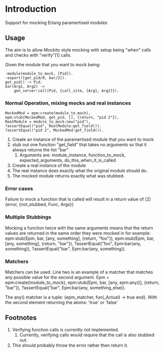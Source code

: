 

# Introduction

Support for mocking Erlang paramertised modules

## Usage

The aim is to allow Mockito style mocking with setup being "when" calls and checks with "verify"[1] calls.

Given the module that you want to mock being:

	-module(module_to_mock, [Pid]).
	-export([get_pid/0, bar/2]).
	get_pid() -> Pid.
	bar(Arg1, Arg2) ->
		gen_server:call(Pid, {call_site, [Arg1, Arg2]}).

### Normal Operation, mixing mocks and real instances

	MockedMod = epm:create(module_to_mock),
	epm:stub(MockedMod, get_pid, [], {return, "pid 2"}),
	RealModule = module_to_mock:new("pid"),
	?assertEqual("pid", RealModule:get_field()).
	?assertEqual("pid 2", MockedMod:get_field()).

1. Create an instance of the paramertised module that you want to mock
1. stub out one function "get_field" that takes no arguments so that it always returns the list "bar"
	1. Arguments are: module_instance, function_to_mock, expected_arguments, do_this_when_it_is_called
1. Create a real instance of the module
1. The real instance does exactly what the original module should do.
1. The mocked module returns exactly what was stubbed.

### Error cases

Failure to mock a function that is called will result in a return value of [2]
	{error, {not_stubbed, Func, Args}}

### Multiple Stubbings

Mocking a function twice with the same arguments means that the return values are returned in the same order they were mocked in for example:
	epm:stub(Epm, bar, [any, something], {return, "foo"}),
	epm:stub(Epm, bar, [any, something], {return, "bar"}),
	?assertEqual("foo", Epm:bar(any, something)),
	?assertEqual("bar", Epm:bar(any, something)).

### Matchers

Matchers can be used. Line two is an example of a matcher that matches any possible value for the second argument.
	Epm = epm:create(module_to_mock),
	epm:stub(Epm, bar, [any, epm:any()], {return, "bar"}),
	?assertEqual("bar", Epm:bar(any, something_else)).

The any() matcher is a tuple:
	{epm_matcher, fun(_Actual) -> true end}.
With the second element returning the atoms: 'true' or 'false'


## Footnotes

1. Verifying function calls is currently not implemented.
	1. Currently, verifying calls would require that the call is also stubbed out.
2. This should probably throw the error rather then return it.